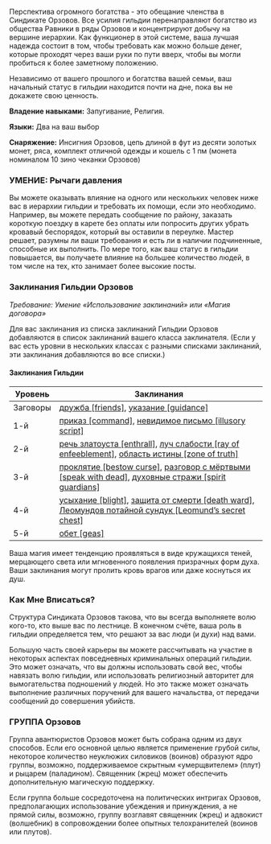 Перспектива огромного богатства - это обещание членства в Синдикате Орзовов. Все усилия гильдии перенаправляют богатство из общества Равники в ряды Орзовов и концентрируют добычу на вершине иерархии. Как функционер в этой системе, ваша лучшая надежда состоит в том, чтобы требовать как можно больше денег, которые проходят через ваши руки по пути вверх, чтобы вы могли пробиться к более заметному положению.

Независимо от вашего прошлого и богатства вашей семьи, ваш начальный статус в гильдии находится почти на дне, пока вы не докажете свою ценность.

**Владение навыками:** Запугивание, Религия.

**Языки:** Два на ваш выбор

**Снаряжение:** Инсигния Орзовов, цепь длиной в фут из десяти золотых монет, ряса, комплект отличной одежды и кошель с 1 пм (монета номиналом 10 зино чеканки Орзовов)

### УМЕНИЕ: Рычаги давления

Вы можете оказывать влияние на одного или нескольких человек ниже вас в иерархии гильдии и требовать их помощи, если это необходимо. Например, вы можете передать сообщение по району, заказать короткую поездку в карете без оплаты или попросить других убрать кровавый беспорядок, который вы оставили в переулке. Мастер решает, разумны ли ваши требования и есть ли в наличии подчиненные, способные их выполнить. По мере того, как ваш статус в гильдии повышается, вы получаете влияние на большее количество людей, в том числе на тех, кто занимает более высокие посты.

### Заклинания Гильдии Орзовов
_Требование: Умение «Использование заклинаний» или «Магия договора»_

Для вас заклинания из списка заклинаний Гильдии Орзовов добавляются в список заклинаний вашего класса заклинателя. (Если у вас есть уровни в нескольких классах с разными списками заклинаний, эти заклинания добавляются во все списки.)
#### Заклинания Гильдии

| Уровень  | Заклинания                                                                                                                                                                                                                                 |
| -------- | ------------------------------------------------------------------------------------------------------------------------------------------------------------------------------------------------------------------------------------------ |
| Заговоры | [дружба [friends]](https://dnd.su/spells/71-friends/), [указание [guidance]](https://dnd.su/spells/105-guidance/)                                                                                                                          |
| 1-й      | [приказ [command]](https://dnd.su/spells/276-command/), [невидимое письмо [illusory script]](https://dnd.su/spells/182-illusory_script/)                                                                                                   |
| 2-й      | [речь златоуста [enthrall]](https://dnd.su/spells/303-enthrall/), [луч слабости [ray of enfeeblement]](https://dnd.su/spells/148-ray_of_enfeeblement/), [область истины [zone of truth]](https://dnd.su/spells/192-zone_of_truth/)         |
| 3-й      | [проклятие [bestow curse]](https://dnd.su/spells/285-bestow_curse/), [разговор с мёртвыми [speak with dead]](https://dnd.su/spells/293-speak_with_dead/), [духовные стражи [spirit guardians]](https://dnd.su/spells/75-spirit_guardians/) |
| 4-й      | [усыхание [blight]](https://dnd.su/spells/96-blight/), [защита от смерти [death ward]](https://dnd.su/spells/104-death_ward/), [Леомундов потайной сундук [Leomund’s secret chest]](https://dnd.su/spells/142-leomund_s_secret_chest/)     |
| 5-й      | [обет [geas]](https://dnd.su/spells/189-geas/)                                                                                                                                                                                             |
Ваша магия имеет тенденцию проявляться в виде кружащихся теней, мерцающего света или мгновенного появления призрачных форм духа. Ваши заклинания могут пролить кровь врагов или даже коснуться их душ.

### Как Мне Вписаться?
Структура Синдиката Орзовов такова, что вы всегда выполняете волю кого-то, кто выше вас по лестнице. В конечном счёте, ваша роль в гильдии определяется тем, что решают за вас люди (и духи) над вами.

Большую часть своей карьеры вы можете рассчитывать на участие в некоторых аспектах повседневных криминальных операций гильдии. Это может означать, что вы должны использовать свой вес, чтобы навязать волю гильдии, или использовать религиозный авторитет для вымогательства подношений у людей. Но это также может означать выполнение различных поручений для вашего начальства, от передачи сообщений до совершения убийств.

### ГРУППА Орзовов
Группа авантюристов Орзовов может быть собрана одним из двух способов. Если его основной целью является применение грубой силы, некоторое количество неуклюжих силовиков (воинов) образуют ядро группы, возможно, поддерживаемое скрытным «умерщвителем» (плут) и рыцарем (паладином). Священник (жрец) может обеспечить дополнительную магическую поддержку.

Если группа больше сосредоточена на политических интригах Орзовов, предполагающих использование убеждения и принуждения, а не прямой силы, возможно, группу возглавят священник (жрец) и адвокист (волшебник) в сопровождении более опытных телохранителей (воинов или плутов).